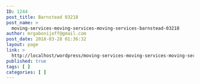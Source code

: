```yaml
---
ID: 1244
post_title: Barnstead 03218
post_name: >
  moving-services-moving-services-moving-services-barnstead-03218
author: mrgabonijeff@gmail.com
post_date: 2018-03-28 01:36:32
layout: page
link: >
  http://localhost/wordpress/moving-services-moving-services-moving-services-barnstead-03218/
published: true
tags: [ ]
categories: [ ]
---
```

